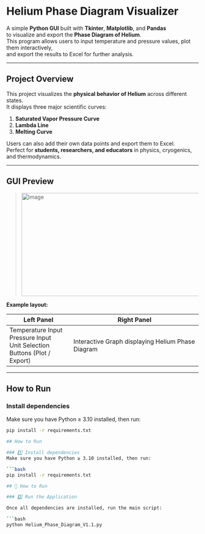 # Helium Phase Diagram Visualizer  

A simple **Python GUI** built with **Tkinter**, **Matplotlib**, and **Pandas**  
to visualize and export the **Phase Diagram of Helium**.  
This program allows users to input temperature and pressure values, plot them interactively,  
and export the results to Excel for further analysis.

---

## Project Overview

This project visualizes the **physical behavior of Helium** across different states.  
It displays three major scientific curves:

1. **Saturated Vapor Pressure Curve**  
2. **Lambda Line**  
3. **Melting Curve**

Users can also add their own data points and export them to Excel.  
Perfect for **students, researchers, and educators** in physics, cryogenics, and thermodynamics.

---

## GUI Preview

> <img width="478" height="270" alt="image" src="https://github.com/user-attachments/assets/19bfac24-65a4-4208-a708-cf7b15065231" />

**Example layout:**

| **Left Panel** | **Right Panel** |
|----------------|----------------|
| Temperature Input<br>Pressure Input<br>Unit Selection<br>Buttons (Plot / Export) | Interactive Graph displaying Helium Phase Diagram |

---

## How to Run

### Install dependencies
Make sure you have Python ≥ 3.10 installed, then run:

```bash
pip install -r requirements.txt

## How to Run

### 1️⃣ Install dependencies
Make sure you have Python ≥ 3.10 installed, then run:

```bash
pip install -r requirements.txt

## 🧮 How to Run

### 2️⃣ Run the Application

Once all dependencies are installed, run the main script:

```bash
python Helium_Phase_Diagram_V1.1.py

